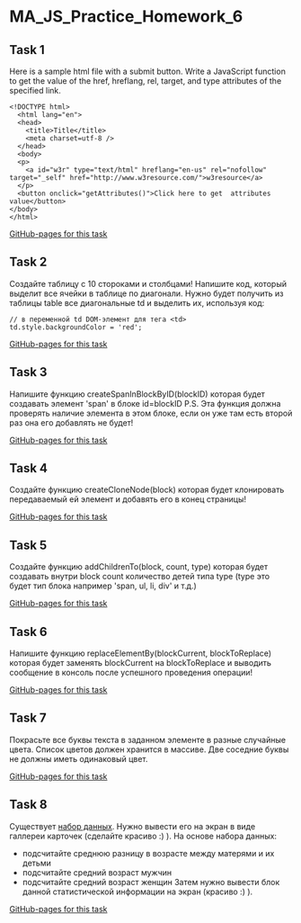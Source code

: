 # MA_JS_Practice_Homework_6

## Task 1
Here is a sample html file with a submit button. Write a JavaScript  function to get the value of the href, hreflang, rel, target, and type  attributes of the specified link.

```
<!DOCTYPE html>
  <html lang="en">
  <head>
    <title>Title</title>
    <meta charset=utf-8 />
  </head>
  <body>
  <p>
    <a id="w3r" type="text/html" hreflang="en-us" rel="nofollow" target="_self" href="http://www.w3resource.com/">w3resource</a>
  </p>
  <button onclick="getAttributes()">Click here to get  attributes value</button>
</body>
</html>
```

[GitHub-pages for this task](https://vladgalafm.github.io/MA_JS_Practice/Homework_6_DOM/task1/)

## Task 2
Создайте таблицу с 10 стороками и столбцами! Напишите код, который выделит все ячейки в таблице по диагонали. Нужно будет получить из таблицы table все диагональные td и выделить их, используя код:

```
// в переменной td DOM-элемент для тега <td>
td.style.backgroundColor = 'red';
```

[GitHub-pages for this task](https://vladgalafm.github.io/MA_JS_Practice/Homework_6_DOM/task2/)

## Task 3
Напишите функцию createSpanInBlockByID(blockID) которая будет создавать элемент 'span' в блоке id=blockID
P.S. Эта функция должна проверять наличие элемента в этом блоке, если он уже там есть второй раз она его добавлять не будет!

[GitHub-pages for this task](https://vladgalafm.github.io/MA_JS_Practice/Homework_6_DOM/task3/)

## Task 4
Создайте функцию createCloneNode(block) которая будет  клонировать передаваемый ей элемент и добавять его в конец страницы!

[GitHub-pages for this task](https://vladgalafm.github.io/MA_JS_Practice/Homework_6_DOM/task4/)

## Task 5
Создайте функцию addChildrenTo(block, count, type) которая будет  создавать внутри block count количество детей типа type (type это будет тип блока например 'span, ul, li, div' и т.д.)

[GitHub-pages for this task](https://vladgalafm.github.io/MA_JS_Practice/Homework_6_DOM/task5/)

## Task 6
Напишите функцию replaceElementBy(blockCurrent, blockToReplace) которая будет  заменять blockCurrent на blockToReplace и выводить сообщение в консоль после успешного проведения операции!

[GitHub-pages for this task](https://vladgalafm.github.io/MA_JS_Practice/Homework_6_DOM/task6/)

## Task 7
Покрасьте все буквы текста в заданном элементе в разные случайные цвета. Список цветов должен хранится в массиве. Две соседние буквы не должны иметь одинаковый цвет.

[GitHub-pages for this task](https://vladgalafm.github.io/MA_JS_Practice/Homework_6_DOM/task7/)

## Task 8
Существует [набор данных](https://mate-academy.github.io/fe-program/resources/lesson16/data.js). Нужно вывести его на экран в виде галлереи карточек (сделайте красиво :) ).
На основе набора данных:
* подсчитайте среднюю разницу в возрасте между матерями и их детьми
* подсчитайте средний возраст мужчин
* подсчитайте средний возраст женщин
Затем нужно вывести блок данной статистической информации на экран (красиво :) ).

[GitHub-pages for this task](https://vladgalafm.github.io/MA_JS_Practice/Homework_6_DOM/task8/)
